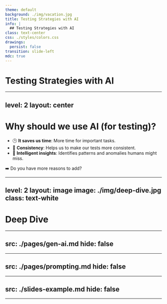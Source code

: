 ```yaml
---
theme: default
background: ./img/vacation.jpg
title: Testing Strategies with AI
info: |
  ## Testing Strategies with AI
class: text-center
css: ./styles/colors.css
drawings:
  persist: false
transition: slide-left
mdc: true
---
```


# Testing Strategies with AI

<div class="abs-br m-6 text-xl">
  <a href="https://github.com/hannahebert/ijs_ai_testing" target="_blank" class="slidev-icon-btn">
    <carbon:logo-github />
  </a>
</div>


---
level: 2
layout: center
---

# Why should we use AI (for testing)?

- 🕒 **It saves us time**: More time for important tasks.
- 🔄 **Consistency**: Helps us to make our tests more consistent.
- 🧠 **Intelligent insights**: Identifies patterns and anomalies humans might miss.

➡️ Do you have more reasons to add?


---
level: 2
layout: image
image: ./img/deep-dive.jpg
class: text-white
---

# Deep Dive


---
src: ./pages/gen-ai.md
hide: false
---


---
src: ./pages/prompting.md
hide: false
---


---
src: ./slides-example.md
hide: false
---

---